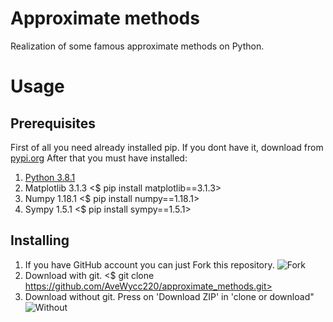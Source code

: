 # Approximate methods
Realization of some famous approximate methods on Python.

# Usage
## Prerequisites
First of all you need already installed pip. If you dont have it, download from [pypi.org](https://pypi.org/project/pip/)
After that you must have installed: 
1. [Python 3.8.1](https://www.python.org/downloads/)
2. Matplotlib 3.1.3
<$ pip install matplotlib==3.1.3>
3. Numpy 1.18.1
<$ pip install numpy==1.18.1>
4. Sympy 1.5.1
<$ pip install sympy==1.5.1>
## Installing 
1. If you have GitHub account you can just Fork this repository.
![Fork](FORK.JPG)
2. Download with git.
<$ git clone https://github.com/AveWycc220/approximate_methods.git>
3. Download without git. Press on 'Download ZIP' in 'clone or download"
![Without](Without.JPG)